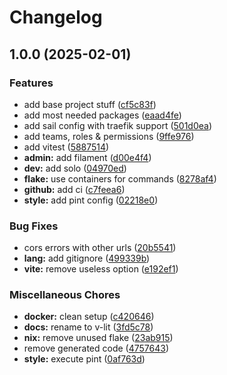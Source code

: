 # Changelog

## 1.0.0 (2025-02-01)


### Features

* add base project stuff ([cf5c83f](https://github.com/shadowburst/v-lit/commit/cf5c83fbd36a0d4c7a180fdda5132732454aef8f))
* add most needed packages ([eaad4fe](https://github.com/shadowburst/v-lit/commit/eaad4fe15e6cd1215aaf3986b5f9e1092916769c))
* add sail config with traefik support ([501d0ea](https://github.com/shadowburst/v-lit/commit/501d0ea2b8ff6bb05951210acc654501a8fd13ce))
* add teams, roles & permissions ([9ffe976](https://github.com/shadowburst/v-lit/commit/9ffe9762798dff49d38501f3f357a415dc2db952))
* add vitest ([5887514](https://github.com/shadowburst/v-lit/commit/5887514fe0dd64b5f78d615f9e46bb2c4dab012e))
* **admin:** add filament ([d00e4f4](https://github.com/shadowburst/v-lit/commit/d00e4f4a6543d7c1792b5a166b9b3e4a4f40207e))
* **dev:** add solo ([04970ed](https://github.com/shadowburst/v-lit/commit/04970edcb923d94b403c29fbfc8f2c6a51cce624))
* **flake:** use containers for commands ([8278af4](https://github.com/shadowburst/v-lit/commit/8278af4d72a58981dbe1cf32b8bfa7d838fde12f))
* **github:** add ci ([c7feea6](https://github.com/shadowburst/v-lit/commit/c7feea6002144f1e548a24d3bafb981d6fcdc827))
* **style:** add pint config ([02218e0](https://github.com/shadowburst/v-lit/commit/02218e008d4e116fb06cb747ef514f747b7985c7))


### Bug Fixes

* cors errors with other urls ([20b5541](https://github.com/shadowburst/v-lit/commit/20b55419ff4137dc5091e638bb7444b3fe2a7406))
* **lang:** add gitignore ([499339b](https://github.com/shadowburst/v-lit/commit/499339b807d93dc33e2fbffee0e75394e88ad43b))
* **vite:** remove useless option ([e192ef1](https://github.com/shadowburst/v-lit/commit/e192ef122a4983df31172b355f39b09719d94bef))


### Miscellaneous Chores

* **docker:** clean setup ([c420646](https://github.com/shadowburst/v-lit/commit/c420646fd91565c81dea06723a69c559016eb661))
* **docs:** rename to v-lit ([3fd5c78](https://github.com/shadowburst/v-lit/commit/3fd5c78473c4c79d4af12fecdb550b4da6e7fa00))
* **nix:** remove unused flake ([23ab915](https://github.com/shadowburst/v-lit/commit/23ab91582fc5e07c230cd13b9681d437eb00e8a4))
* remove generated code ([4757643](https://github.com/shadowburst/v-lit/commit/4757643fc1448b37eb54b3bd481dfc16769f8ffd))
* **style:** execute pint ([0af763d](https://github.com/shadowburst/v-lit/commit/0af763d546e6f177ca086a74f4fec7705ffa68d8))
